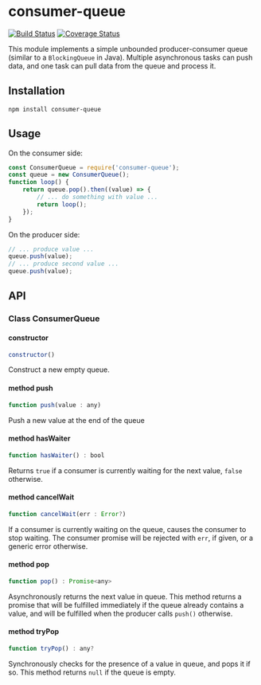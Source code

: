 # consumer-queue

[![Build Status](https://travis-ci.org/Stanford-Mobisocial-IoT-Lab/consumer-queue.svg?branch=master)](https://travis-ci.org/gcampax/node-sockaddr) [![Coverage Status](https://coveralls.io/repos/github/Stanford-Mobisocial-IoT-Lab/consumer-queue/badge.svg?branch=master)](https://coveralls.io/github/gcampax/node-sockaddr?branch=master)

This module implements a simple unbounded producer-consumer queue (similar to a `BlockingQueue` in Java).
Multiple asynchronous tasks can push data, and one task can pull data from the queue and process it.

## Installation

```
npm install consumer-queue
```

## Usage

On the consumer side:

```javascript
const ConsumerQueue = require('consumer-queue');
const queue = new ConsumerQueue();
function loop() {
    return queue.pop().then((value) => {
        // ... do something with value ...
        return loop();
    });
}
```

On the producer side:
```javascript
// ... produce value ...
queue.push(value);
// ... produce second value ...
queue.push(value);
```

## API

### Class ConsumerQueue

#### constructor

```javascript
constructor()
```

Construct a new empty queue.

#### method push

```javascript
function push(value : any)
```

Push a new value at the end of the queue

#### method hasWaiter

```javascript
function hasWaiter() : bool
```

Returns `true` if a consumer is currently waiting for the next value, `false` otherwise.

#### method cancelWait

```javascript
function cancelWait(err : Error?)
```

If a consumer is currently waiting on the queue, causes the consumer to stop waiting.
The consumer promise will be rejected with `err`, if given, or a generic error otherwise.

#### method pop

```javascript
function pop() : Promise<any>
```

Asynchronously returns the next value in queue. This method returns a promise that will
be fulfilled immediately if the queue already contains a value, and will be fulfilled
when the producer calls `push()` otherwise.

#### method tryPop

```javascript
function tryPop() : any?
```

Synchronously checks for the presence of a value in queue, and pops it if so.
This method returns `null` if the queue is empty.
